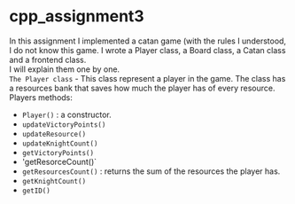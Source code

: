 # cpp_assignment3
In this assignment I implemented a catan game (with the rules I understood, I do not know this game.
I wrote a Player class, a Board class, a Catan class and a frontend class.  
I will explain them one by one.  
`The Player class` - This class represent a player in the game. The class has a resources bank that saves how much the player has of every resource.  
Players methods:  
* `Player()` : a constructor.
* `updateVictoryPoints()`
* `updateResource()`
* `updateKnightCount()`
* `getVictoryPoints()`
* 'getResorceCount()`
* `getResourcesCount()` : returns the sum of the resources the player has.
* `getKnightCount()`
* `getID()`
